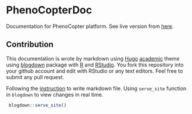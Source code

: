 # PhenoCopterDoc
Documentation for PhenoCopter platform. See live version from [here](https://phenocopter.bangyou.me/).


## Contribution 

This documentation is wrote by markdown using [Hugo](https://gohugo.io/) [academic](https://sourcethemes.com/academic/) theme using [blogdown](https://bookdown.org/yihui/blogdown/) package with [R](https://www.r-project.org/) and [RStudio](https://rstudio.com/). You fork this repository into your github account and edit with RStudio or any text editors. Feel free to submit any pull request. 

Following the [instruction](https://sourcethemes.com/academic/docs/writing-markdown-latex/) to write markdown file. Using `serve_site` function in `blogdown` to view changes in real time.

```r
 blogdown::serve_site()
```
